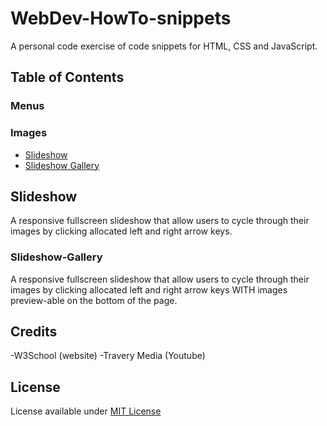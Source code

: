 # WebDev-HowTo-snippets

A personal code exercise of code snippets for HTML, CSS and JavaScript.

## Table of Contents

### Menus

### Images
* [Slideshow](#Slideshow)
* [Slideshow Gallery](#Slideshow-Gallery)

## Slideshow

A responsive fullscreen slideshow that allow users to cycle through their images by clicking allocated left and right arrow keys.

### Slideshow-Gallery

A responsive fullscreen slideshow that allow users to cycle through their images by clicking allocated left and right arrow keys WITH images preview-able on the bottom of the page.

## Credits

-W3School (website)
-Travery Media (Youtube)

## License

License available under [MIT License](https://github.com/UnorthodoxThing/WebDev-HowTo-snippets/blob/master/LICENSE)
